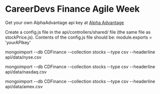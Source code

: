 <h1>CareerDevs Finance Agile Week</h1>
<p>Get your own AlphaAdvantage api key at <a href="https://www.alphavantage.co/">Alpha Advantage</a></p>
<p>Create a config.js file in the api/controllers/shared/ file (the same file as stockPrice.js). Contents of the config.js file should be: module.exports = 'yourAPIkey'</p>
<p>mongoimport --db CDFinance --collection stocks --type csv --headerline api/data/nyse.csv </p>
<p>mongoimport --db CDFinance --collection stocks --type csv --headerline api/data/nasdaq.csv </p>
<p>mongoimport --db CDFinance --collection stocks --type csv --headerline api/data/amex.csv </p>
